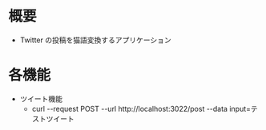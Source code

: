 # 概要

- Twitter の投稿を猫語変換するアプリケーション

# 各機能

- ツイート機能
  - curl --request POST --url http://localhost:3022/post --data input=テストツイート
